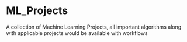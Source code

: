 # ML_Projects
A collection of Machine Learning Projects, all important algorithms along with applicable projects would be available with workflows
